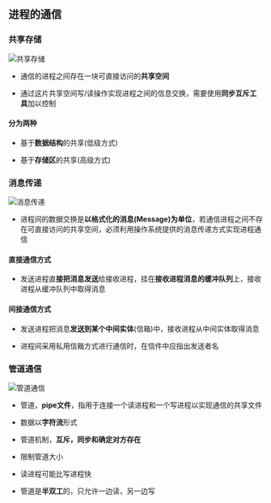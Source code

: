 ## 进程的通信

### 共享存储

![共享存储](https://github.com/YC-L/Postgraduate-examination/blob/Operating-System/imgs/%E5%85%B1%E4%BA%AB%E5%AD%98%E5%82%A8.png "共享存储")

- 通信的进程之间存在一块可直接访问的**共享空间**

- 通过这片共享空间写/读操作实现进程之间的信息交换，需要使用**同步互斥工具**加以控制

#### 分为两种

- 基于**数据结构**的共享(低级方式)

- 基于**存储区**的共享(高级方式)

### 消息传递

![消息传递](https://github.com/YC-L/Postgraduate-examination/blob/Operating-System/imgs/%E6%B6%88%E6%81%AF%E4%BC%A0%E9%80%92.png "消息传递")

- 进程间的数据交换是**以格式化的消息(Message)为单位**，若通信进程之间不存在可直接访问的共享空间，必须利用操作系统提供的消息传递方式实现进程通信

#### 直接通信方式

- 发送进程直**接把消息发送**给接收进程，挂在**接收进程消息的缓冲队列**上，接收进程从缓冲队列中取得消息

#### 间接通信方式

- 发送进程把消息**发送到某个中间实体**(信箱)中，接收进程从中间实体取得消息

- 进程间采用私用信箱方式进行通信时，在信件中应指出发送者名

### 管道通信

![管道通信](https://github.com/YC-L/Postgraduate-examination/blob/Operating-System/imgs/%E7%AE%A1%E9%81%93%E9%80%9A%E4%BF%A1.png "管道通信")

- 管道，**pipe文件**，指用于连接一个读进程和一个写进程以实现通信的共享文件

- 数据以**字符流**形式

- 管道机制，**互斥，同步和确定对方存在**

- 限制管道大小

- 读进程可能比写进程快

- 管道是**半双工**的，只允许一边读，另一边写








